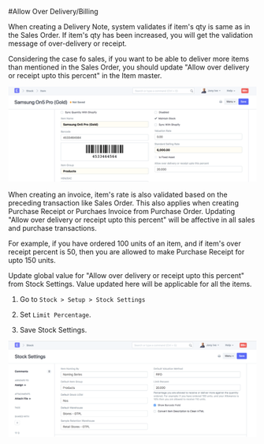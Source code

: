 <!-- add-breadcrumbs -->
#Allow Over Delivery/Billing

When creating a Delivery Note, system validates if item's qty is same as in the Sales Order. If item's qty has been increased, you will get the validation message of over-delivery or receipt. 

Considering the case fo sales, if you want to be able to deliver more items than mentioned in the Sales Order, you should update "Allow over delivery or receipt upto this percent" in the Item master.

<img alt="Itemised Limit Percentage" class="screenshot" src="../assets/limit-1.png">

When creating an invoice, item's rate is also validated based on the preceding transaction like Sales Order. This also applies when creating Purchase Receipt or Purchaes Invoice from Purchase Order. Updating "Allow over delivery or receipt upto this percent" will be affective in all sales and purchase transactions.

For example, if you have ordered 100 units of an item, and if item's over receipt percent is 50, then you are allowed to make Purchase Receipt for upto 150 units.

Update global value for "Allow over delivery or receipt upto this percent" from Stock Settings. Value updated here will be applicable for all the items.

1. Go to `Stock > Setup > Stock Settings`

2. Set `Limit Percentage`.

3. Save Stock Settings.

<img alt="Item wise Allowance percentage" class="screenshot" src="../assets/limit-2.png">


<!-- markdown -->
